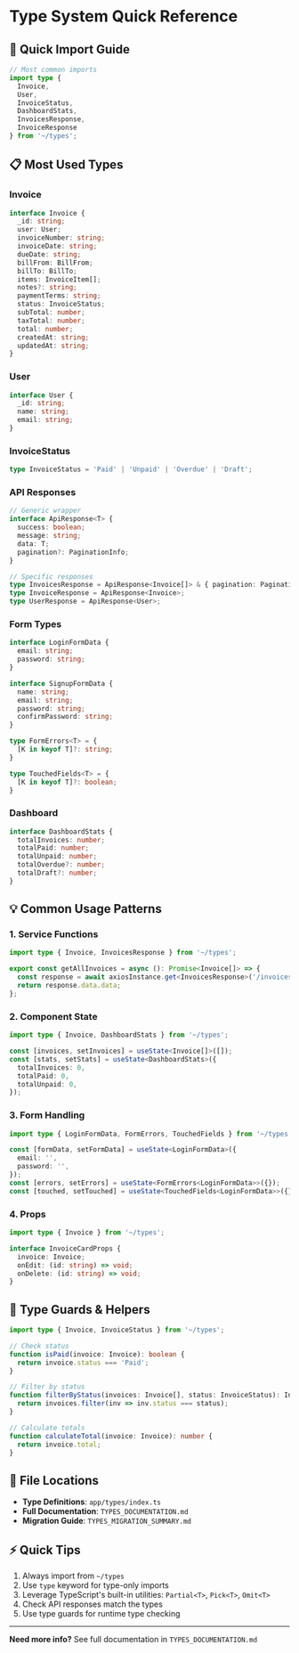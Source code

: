 # Type System Quick Reference

## 🚀 Quick Import Guide

```typescript
// Most common imports
import type { 
  Invoice, 
  User, 
  InvoiceStatus,
  DashboardStats,
  InvoicesResponse,
  InvoiceResponse 
} from '~/types';
```

## 📋 Most Used Types

### Invoice
```typescript
interface Invoice {
  _id: string;
  user: User;
  invoiceNumber: string;
  invoiceDate: string;
  dueDate: string;
  billFrom: BillFrom;
  billTo: BillTo;
  items: InvoiceItem[];
  notes?: string;
  paymentTerms: string;
  status: InvoiceStatus;
  subTotal: number;
  taxTotal: number;
  total: number;
  createdAt: string;
  updatedAt: string;
}
```

### User
```typescript
interface User {
  _id: string;
  name: string;
  email: string;
}
```

### InvoiceStatus
```typescript
type InvoiceStatus = 'Paid' | 'Unpaid' | 'Overdue' | 'Draft';
```

### API Responses
```typescript
// Generic wrapper
interface ApiResponse<T> {
  success: boolean;
  message: string;
  data: T;
  pagination?: PaginationInfo;
}

// Specific responses
type InvoicesResponse = ApiResponse<Invoice[]> & { pagination: PaginationInfo };
type InvoiceResponse = ApiResponse<Invoice>;
type UserResponse = ApiResponse<User>;
```

### Form Types
```typescript
interface LoginFormData {
  email: string;
  password: string;
}

interface SignupFormData {
  name: string;
  email: string;
  password: string;
  confirmPassword: string;
}

type FormErrors<T> = {
  [K in keyof T]?: string;
}

type TouchedFields<T> = {
  [K in keyof T]?: boolean;
}
```

### Dashboard
```typescript
interface DashboardStats {
  totalInvoices: number;
  totalPaid: number;
  totalUnpaid: number;
  totalOverdue?: number;
  totalDraft?: number;
}
```

## 💡 Common Usage Patterns

### 1. Service Functions
```typescript
import type { Invoice, InvoicesResponse } from '~/types';

export const getAllInvoices = async (): Promise<Invoice[]> => {
  const response = await axiosInstance.get<InvoicesResponse>('/invoices');
  return response.data.data;
};
```

### 2. Component State
```typescript
import type { Invoice, DashboardStats } from '~/types';

const [invoices, setInvoices] = useState<Invoice[]>([]);
const [stats, setStats] = useState<DashboardStats>({
  totalInvoices: 0,
  totalPaid: 0,
  totalUnpaid: 0,
});
```

### 3. Form Handling
```typescript
import type { LoginFormData, FormErrors, TouchedFields } from '~/types';

const [formData, setFormData] = useState<LoginFormData>({
  email: '',
  password: '',
});
const [errors, setErrors] = useState<FormErrors<LoginFormData>>({});
const [touched, setTouched] = useState<TouchedFields<LoginFormData>>({});
```

### 4. Props
```typescript
import type { Invoice } from '~/types';

interface InvoiceCardProps {
  invoice: Invoice;
  onEdit: (id: string) => void;
  onDelete: (id: string) => void;
}
```

## 🎯 Type Guards & Helpers

```typescript
import type { Invoice, InvoiceStatus } from '~/types';

// Check status
function isPaid(invoice: Invoice): boolean {
  return invoice.status === 'Paid';
}

// Filter by status
function filterByStatus(invoices: Invoice[], status: InvoiceStatus): Invoice[] {
  return invoices.filter(inv => inv.status === status);
}

// Calculate totals
function calculateTotal(invoice: Invoice): number {
  return invoice.total;
}
```

## 🔗 File Locations

- **Type Definitions**: `app/types/index.ts`
- **Full Documentation**: `TYPES_DOCUMENTATION.md`
- **Migration Guide**: `TYPES_MIGRATION_SUMMARY.md`

## ⚡ Quick Tips

1. Always import from `~/types`
2. Use `type` keyword for type-only imports
3. Leverage TypeScript's built-in utilities: `Partial<T>`, `Pick<T>`, `Omit<T>`
4. Check API responses match the types
5. Use type guards for runtime type checking

---

**Need more info?** See full documentation in `TYPES_DOCUMENTATION.md`
